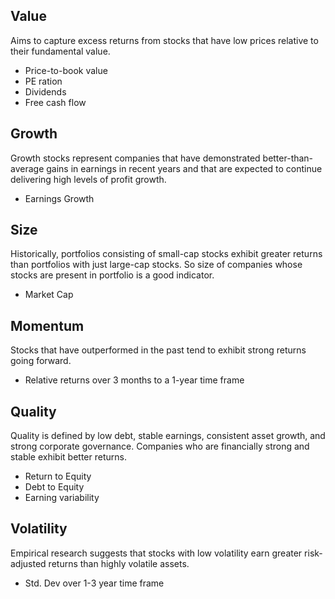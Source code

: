 ## Value
Aims to capture excess returns from stocks that have low prices relative to their fundamental value.
- Price-to-book value
- PE ration
- Dividends
- Free cash flow

## Growth
Growth stocks represent companies that have demonstrated better-than-average gains in earnings in recent years and that are expected to continue delivering high levels of profit growth. 
- Earnings Growth

## Size
Historically, portfolios consisting of small-cap stocks exhibit greater returns than portfolios with just large-cap stocks. So size of companies whose stocks are present in portfolio is a good indicator.
- Market Cap

## Momentum
Stocks that have outperformed in the past tend to exhibit strong returns going forward.
- Relative returns over 3 months to a 1-year time frame

## Quality
Quality is defined by low debt, stable earnings, consistent asset growth, and strong corporate governance. Companies who are financially strong and stable exhibit better returns.
- Return to Equity
- Debt to Equity
- Earning variability

## Volatility
Empirical research suggests that stocks with low volatility earn greater risk-adjusted returns than highly volatile assets. 
- Std. Dev over 1-3 year time frame
